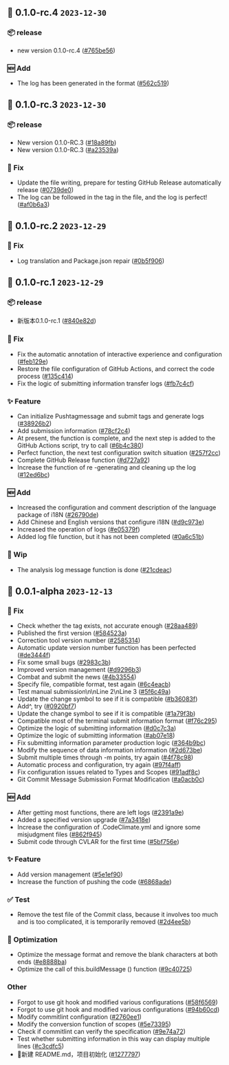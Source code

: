 ## 🎉 0.1.0-rc.4 `2023-12-30`
### 📦 ️release
- new version 0.1.0-rc.4 ([#765be56](https://github.com/kwooshung/cvlar/commit/765be5696bdb21121022c95c0ed5bd713a27054e))
### 🆕 Add
- The log has been generated in the format ([#562c519](https://github.com/kwooshung/cvlar/commit/562c519ed9b32d5d62f4bb38861b019378dcc550))

## 🎉 0.1.0-rc.3 `2023-12-30`
### 📦 ️release
- New version 0.1.0-RC.3 ([#18a89fb](https://github.com/kwooshung/cvlar/commit/18a89fb156cff3b702bb58bec820c768c745242e))
- New version 0.1.0-RC.3 ([#a23539a](https://github.com/kwooshung/cvlar/commit/a23539a0557190eb2e31c257c61cbe3cb916ed22))
### 🐛 Fix
- Update the file writing, prepare for testing GitHub Release automatically release ([#0739de0](https://github.com/kwooshung/cvlar/commit/0739de005bb58f84d0fec91dec6907f89d3df65e))
- The log can be followed in the tag in the file, and the log is perfect! ([#af0b6a3](https://github.com/kwooshung/cvlar/commit/af0b6a31e0653d94d3a8c6af190549e9fb525a01))

## 🎉 0.1.0-rc.2 `2023-12-29`
### 🐛 Fix
- Log translation and Package.json repair ([#0b5f906](https://github.com/kwooshung/cvlar/commit/0b5f90694c5cd27bae1906c33756cb86729b5ca1))

## 🎉 0.1.0-rc.1 `2023-12-29`
### 📦 ️release
- 新版本0.1.0-rc.1 ([#840e82d](https://github.com/kwooshung/cvlar/commit/840e82d90709dedcd2423d993d90867a89b622cd))
### 🐛 Fix
- Fix the automatic annotation of interactive experience and configuration ([#feb129e](https://github.com/kwooshung/cvlar/commit/feb129e81d2bc1e2e03a6473f0d69a7dc483c2c9))
- Restore the file configuration of GitHub Actions, and correct the code process ([#135c414](https://github.com/kwooshung/cvlar/commit/135c414afa8509995effb23eaeb2f5aa845ab1a7))
- Fix the logic of submitting information transfer logs ([#fb7c4cf](https://github.com/kwooshung/cvlar/commit/fb7c4cfee0ad4f0e11813dc9ef15857d25ff19ba))
### ✨ Feature
- Can initialize Pushtagmessage and submit tags and generate logs ([#38926b2](https://github.com/kwooshung/cvlar/commit/38926b2916b9e81f96cc02e372e98dbc0cc9bf96))
- Add submission information ([#78cf2c4](https://github.com/kwooshung/cvlar/commit/78cf2c44488076653b185a2638516ad94f12da5a))
- At present, the function is complete, and the next step is added to the GitHub Actions script, try to call ([#6b4c380](https://github.com/kwooshung/cvlar/commit/6b4c380045facec85985de6fbe5d64e4cf0519b2))
- Perfect function, the next test configuration switch situation ([#257f2cc](https://github.com/kwooshung/cvlar/commit/257f2cce542282fa30a23136d152ceaa4ed95fb6))
- Complete GitHub Release function ([#d727a92](https://github.com/kwooshung/cvlar/commit/d727a92b5dfd1a63e002633aee13d12867fac1f3))
- Increase the function of re -generating and cleaning up the log ([#12ed6bc](https://github.com/kwooshung/cvlar/commit/12ed6bce1e8066cc45a9c77c7a46b37f188b4251))
### 🆕 Add
- Increased the configuration and comment description of the language package of i18N ([#26790de](https://github.com/kwooshung/cvlar/commit/26790de35cf9a1d41db1ea075356c37b018a1a46))
- Add Chinese and English versions that configure i18N ([#d9c973e](https://github.com/kwooshung/cvlar/commit/d9c973e695c6bd6c2c0e69c5675697dcf2127585))
- Increased the operation of logs ([#e05379f](https://github.com/kwooshung/cvlar/commit/e05379f6b7aef113c1e7340fb2aa7f7572aea625))
- Added log file function, but it has not been completed ([#0a6c51b](https://github.com/kwooshung/cvlar/commit/0a6c51be1f28b8cad6356b7c2d8855ce62dffac2))
### 🚧 Wip
- The analysis log message function is done ([#21cdeac](https://github.com/kwooshung/cvlar/commit/21cdeac721f0b6bcada387107c52db18197111a3))

## 🎉 0.0.1-alpha `2023-12-13`
### 🐛 Fix
- Check whether the tag exists, not accurate enough ([#28aa489](https://github.com/kwooshung/cvlar/commit/28aa489183edc951698ace19c0f81d3ddb674ec3))
- Published the first version ([#584523a](https://github.com/kwooshung/cvlar/commit/584523a95fbefa8834d7a59221efe5f8801827f1))
- Correction tool version number ([#2585314](https://github.com/kwooshung/cvlar/commit/258531496dfc466e3b9c7e5e02a767622550d532))
- Automatic update version number function has been perfected ([#de3444f](https://github.com/kwooshung/cvlar/commit/de3444f3a1bfc8e9d4ef93597375f69324966b3a))
- Fix some small bugs ([#2983c3b](https://github.com/kwooshung/cvlar/commit/2983c3bd8c2b0effe953f207a4038fa429780c7a))
- Improved version management ([#d9296b3](https://github.com/kwooshung/cvlar/commit/d9296b35227103c2390648ad09c0fb0844405b2e))
- Combat and submit the news ([#4b33554](https://github.com/kwooshung/cvlar/commit/4b33554377b31296655cb3f7912fea788ffdac49))
- Specify file, compatible format, test again ([#6c4eacb](https://github.com/kwooshung/cvlar/commit/6c4eacb4b7d7a8303afe860f4d440904e5d4a479))
- Test manual submission\n\nLine 2\nLine 3 ([#5f6c49a](https://github.com/kwooshung/cvlar/commit/5f6c49a92ebb33aefb6227dd5438a9f35db9ca33))
- Update the change symbol to see if it is compatible ([#b36083f](https://github.com/kwooshung/cvlar/commit/b36083f87af3233f606afae0970c012e470faa12))
- Add^, try ([#0920bf7](https://github.com/kwooshung/cvlar/commit/0920bf74013682d4bec3137968c3569020ec9edc))
- Update the change symbol to see if it is compatible ([#1a79f3b](https://github.com/kwooshung/cvlar/commit/1a79f3b0f010ce5b5cda78df2190e9575ae88aed))
- Compatible most of the terminal submit information format ([#f76c295](https://github.com/kwooshung/cvlar/commit/f76c295f38e73305536a5598dfbcc3f64ef98d2e))
- Optimize the logic of submitting information ([#d0c7c3a](https://github.com/kwooshung/cvlar/commit/d0c7c3afde89edb8f7c75c2c47c74df4b729b94c))
- Optimize the logic of submitting information ([#ab07e18](https://github.com/kwooshung/cvlar/commit/ab07e187a924879513145aadb3488b1ae3e5ee66))
- Fix submitting information parameter production logic ([#364b9bc](https://github.com/kwooshung/cvlar/commit/364b9bc80d64f5f2327762e1755604d9759df6ef))
- Modify the sequence of data information information ([#2d673be](https://github.com/kwooshung/cvlar/commit/2d673be9c27fc812aef9125048b595e39b068afa))
- Submit multiple times through -m points, try again ([#4f78c98](https://github.com/kwooshung/cvlar/commit/4f78c98f531970d5ddbe0d5d908708a565e93ec0))
- Automatic process and configuration, try again ([#97f4aff](https://github.com/kwooshung/cvlar/commit/97f4affa279c5da6eafe5474e57a4360b0530263))
- Fix configuration issues related to Types and Scopes ([#91adf8c](https://github.com/kwooshung/cvlar/commit/91adf8c5e0624ea628bed71cf2da6b05313876fc))
- Git Commit Message Submission Format Modification ([#a0acb0c](https://github.com/kwooshung/cvlar/commit/a0acb0c073c29f2d53a2b5c9c4202f06e877812b))
### 🆕 Add
- After getting most functions, there are left logs ([#2391a9e](https://github.com/kwooshung/cvlar/commit/2391a9efa7423501be89dd6b221b464c1b4c6f30))
- Added a specified version upgrade ([#7a3418e](https://github.com/kwooshung/cvlar/commit/7a3418ea5c0e56ed27bfc188748d739dacba514d))
- Increase the configuration of .CodeClimate.yml and ignore some misjudgment files ([#862f945](https://github.com/kwooshung/cvlar/commit/862f94538eff6a64b71e03d6fd9560128c89fba3))
- Submit code through CVLAR for the first time ([#5bf756e](https://github.com/kwooshung/cvlar/commit/5bf756e2e548b4ed06f73cf62bac481ee11c4049))
### ✨ Feature
- Add version management ([#5e1ef90](https://github.com/kwooshung/cvlar/commit/5e1ef90dd5cc4d3ba19fc892e95b968dcfe97c50))
- Increase the function of pushing the code ([#6868ade](https://github.com/kwooshung/cvlar/commit/6868adecedb08b92c6a97f098fe985ffed437639))
### ✅ Test
- Remove the test file of the Commit class, because it involves too much and is too complicated, it is temporarily removed ([#2d4ee5b](https://github.com/kwooshung/cvlar/commit/2d4ee5b95be1740f781130be290aac8d6f236741))
### 💩 Optimization
- Optimize the message format and remove the blank characters at both ends ([#e8888ba](https://github.com/kwooshung/cvlar/commit/e8888ba3efbeb624214a2c0dd28ae330e65d3eb9))
- Optimize the call of this.buildMessage () function ([#9c40725](https://github.com/kwooshung/cvlar/commit/9c407253169c458ab2c8f1da8e5a479ff9ad75ad))
### Other
- Forgot to use git hook and modified various configurations ([#58f6569](https://github.com/kwooshung/cvlar/commit/58f6569a098c023328caf8297c440574be659f23))
- Forgot to use git hook and modified various configurations ([#94b60cd](https://github.com/kwooshung/cvlar/commit/94b60cdcb7f481ee29cb68db94c5f5abed6aeccc))
- Modify commitlint configuration ([#2760ee1](https://github.com/kwooshung/cvlar/commit/2760ee1093fc0fe16ea2e9f211c77ea0c747601b))
- Modify the conversion function of scopes ([#5e73395](https://github.com/kwooshung/cvlar/commit/5e733959941068392b38dd111a3e1b3edb9b86a1))
- Check if commitlint can verify the specification ([#9e74a72](https://github.com/kwooshung/cvlar/commit/9e74a72398a4db82b1c6fe6e58fb0999abd3406d))
- Test whether submitting information in this way can display multiple lines ([#c3cdfc5](https://github.com/kwooshung/cvlar/commit/c3cdfc5890bc005816d961d07cf4807543c005a1))
- 🍻新建 README.md，项目初始化 ([#1277797](https://github.com/kwooshung/cvlar/commit/127779760a48c43f3bf3d26c9e7c3e329327f79e))